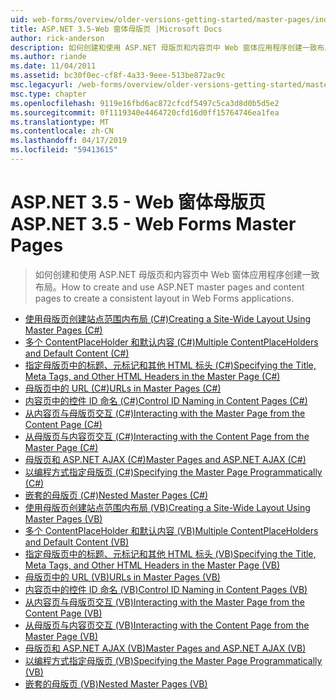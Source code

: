 ```yaml
---
uid: web-forms/overview/older-versions-getting-started/master-pages/index
title: ASP.NET 3.5-Web 窗体母版页 |Microsoft Docs
author: rick-anderson
description: 如何创建和使用 ASP.NET 母版页和内容页中 Web 窗体应用程序创建一致布局。
ms.author: riande
ms.date: 11/04/2011
ms.assetid: bc30f0ec-cf8f-4a33-9eee-513be872ac9c
msc.legacyurl: /web-forms/overview/older-versions-getting-started/master-pages
msc.type: chapter
ms.openlocfilehash: 9119e16fbd6ac872cfcdf5497c5ca3d8d0b5d5e2
ms.sourcegitcommit: 0f1119340e4464720cfd16d0ff15764746ea1fea
ms.translationtype: MT
ms.contentlocale: zh-CN
ms.lasthandoff: 04/17/2019
ms.locfileid: "59413615"
---
```

# <a name="aspnet-35---web-forms-master-pages"></a><span data-ttu-id="e202b-103">ASP.NET 3.5 - Web 窗体母版页</span><span class="sxs-lookup"><span data-stu-id="e202b-103">ASP.NET 3.5 - Web Forms Master Pages</span></span>

> <span data-ttu-id="e202b-104">如何创建和使用 ASP.NET 母版页和内容页中 Web 窗体应用程序创建一致布局。</span><span class="sxs-lookup"><span data-stu-id="e202b-104">How to create and use ASP.NET master pages and content pages to create a consistent layout in Web Forms applications.</span></span>


- [<span data-ttu-id="e202b-105">使用母版页创建站点范围内布局 (C#)</span><span class="sxs-lookup"><span data-stu-id="e202b-105">Creating a Site-Wide Layout Using Master Pages (C#)</span></span>](creating-a-site-wide-layout-using-master-pages-cs.md)
- [<span data-ttu-id="e202b-106">多个 ContentPlaceHolder 和默认内容 (C#)</span><span class="sxs-lookup"><span data-stu-id="e202b-106">Multiple ContentPlaceHolders and Default Content (C#)</span></span>](multiple-contentplaceholders-and-default-content-cs.md)
- [<span data-ttu-id="e202b-107">指定母版页中的标题、元标记和其他 HTML 标头 (C#)</span><span class="sxs-lookup"><span data-stu-id="e202b-107">Specifying the Title, Meta Tags, and Other HTML Headers in the Master Page (C#)</span></span>](specifying-the-title-meta-tags-and-other-html-headers-in-the-master-page-cs.md)
- [<span data-ttu-id="e202b-108">母版页中的 URL (C#)</span><span class="sxs-lookup"><span data-stu-id="e202b-108">URLs in Master Pages (C#)</span></span>](urls-in-master-pages-cs.md)
- [<span data-ttu-id="e202b-109">内容页中的控件 ID 命名 (C#)</span><span class="sxs-lookup"><span data-stu-id="e202b-109">Control ID Naming in Content Pages (C#)</span></span>](control-id-naming-in-content-pages-cs.md)
- [<span data-ttu-id="e202b-110">从内容页与母版页交互 (C#)</span><span class="sxs-lookup"><span data-stu-id="e202b-110">Interacting with the Master Page from the Content Page (C#)</span></span>](interacting-with-the-master-page-from-the-content-page-cs.md)
- [<span data-ttu-id="e202b-111">从母版页与内容页交互 (C#)</span><span class="sxs-lookup"><span data-stu-id="e202b-111">Interacting with the Content Page from the Master Page (C#)</span></span>](interacting-with-the-content-page-from-the-master-page-cs.md)
- [<span data-ttu-id="e202b-112">母版页和 ASP.NET AJAX (C#)</span><span class="sxs-lookup"><span data-stu-id="e202b-112">Master Pages and ASP.NET AJAX (C#)</span></span>](master-pages-and-asp-net-ajax-cs.md)
- [<span data-ttu-id="e202b-113">以编程方式指定母版页 (C#)</span><span class="sxs-lookup"><span data-stu-id="e202b-113">Specifying the Master Page Programmatically (C#)</span></span>](specifying-the-master-page-programmatically-cs.md)
- [<span data-ttu-id="e202b-114">嵌套的母版页 (C#)</span><span class="sxs-lookup"><span data-stu-id="e202b-114">Nested Master Pages (C#)</span></span>](nested-master-pages-cs.md)
- [<span data-ttu-id="e202b-115">使用母版页创建站点范围内布局 (VB)</span><span class="sxs-lookup"><span data-stu-id="e202b-115">Creating a Site-Wide Layout Using Master Pages (VB)</span></span>](creating-a-site-wide-layout-using-master-pages-vb.md)
- [<span data-ttu-id="e202b-116">多个 ContentPlaceHolder 和默认内容 (VB)</span><span class="sxs-lookup"><span data-stu-id="e202b-116">Multiple ContentPlaceHolders and Default Content (VB)</span></span>](multiple-contentplaceholders-and-default-content-vb.md)
- [<span data-ttu-id="e202b-117">指定母版页中的标题、元标记和其他 HTML 标头 (VB)</span><span class="sxs-lookup"><span data-stu-id="e202b-117">Specifying the Title, Meta Tags, and Other HTML Headers in the Master Page (VB)</span></span>](specifying-the-title-meta-tags-and-other-html-headers-in-the-master-page-vb.md)
- [<span data-ttu-id="e202b-118">母版页中的 URL (VB)</span><span class="sxs-lookup"><span data-stu-id="e202b-118">URLs in Master Pages (VB)</span></span>](urls-in-master-pages-vb.md)
- [<span data-ttu-id="e202b-119">内容页中的控件 ID 命名 (VB)</span><span class="sxs-lookup"><span data-stu-id="e202b-119">Control ID Naming in Content Pages (VB)</span></span>](control-id-naming-in-content-pages-vb.md)
- [<span data-ttu-id="e202b-120">从内容页与母版页交互 (VB)</span><span class="sxs-lookup"><span data-stu-id="e202b-120">Interacting with the Master Page from the Content Page (VB)</span></span>](interacting-with-the-master-page-from-the-content-page-vb.md)
- [<span data-ttu-id="e202b-121">从母版页与内容页交互 (VB)</span><span class="sxs-lookup"><span data-stu-id="e202b-121">Interacting with the Content Page from the Master Page (VB)</span></span>](interacting-with-the-content-page-from-the-master-page-vb.md)
- [<span data-ttu-id="e202b-122">母版页和 ASP.NET AJAX (VB)</span><span class="sxs-lookup"><span data-stu-id="e202b-122">Master Pages and ASP.NET AJAX (VB)</span></span>](master-pages-and-asp-net-ajax-vb.md)
- [<span data-ttu-id="e202b-123">以编程方式指定母版页 (VB)</span><span class="sxs-lookup"><span data-stu-id="e202b-123">Specifying the Master Page Programmatically (VB)</span></span>](specifying-the-master-page-programmatically-vb.md)
- [<span data-ttu-id="e202b-124">嵌套的母版页 (VB)</span><span class="sxs-lookup"><span data-stu-id="e202b-124">Nested Master Pages (VB)</span></span>](nested-master-pages-vb.md)
